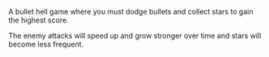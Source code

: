 A bullet hell game where you must dodge bullets and collect stars to gain the highest score.

The enemy attacks will speed up and grow stronger over time and stars will become less frequent.
